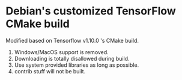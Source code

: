 Debian's customized TensorFlow CMake build
==========================================

Modified based on Tensorflow v1.10.0 's CMake build.

1. Windows/MacOS support is removed.
2. Downloading is totally disallowed during build.
3. Use system provided libraries as long as possible.
4. contrib stuff will not be built.
